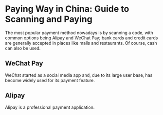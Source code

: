 # Paying Way in China: Guide to Scanning and Paying

The most popular payment method nowadays is by scanning a code, with common options being Alipay and WeChat Pay; bank cards and credit cards are generally accepted in places like malls and restaurants. Of course, cash can also be used.

## WeChat Pay

WeChat started as a social media app and, due to its large user base, has become widely used for its payment feature.

## Alipay

Alipay is a professional payment application.
